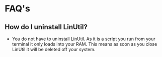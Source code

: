 # FAQ's

## How do I uninstall LinUtil?
* You do not have to uninstall LinUtil. As it is a script you run from your terminal it only loads into your RAM. This means as soon as you close LinUtil it will be deleted off your system.